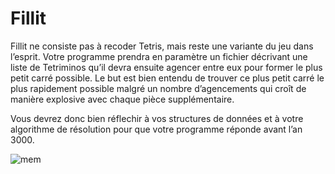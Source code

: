 # Fillit

Fillit ne consiste pas à recoder Tetris, mais reste une variante du jeu dans l’esprit.
Votre programme prendra en paramètre un fichier décrivant une liste de Tetriminos
qu’il devra ensuite agencer entre eux pour former le plus petit carré possible. Le but est
bien entendu de trouver ce plus petit carré le plus rapidement possible malgré un nombre
d’agencements qui croît de manière explosive avec chaque pièce supplémentaire.

Vous devrez donc bien réflechir à vos structures de données et à votre algorithme de
résolution pour que votre programme réponde avant l’an 3000.

![mem](https://image.prntscr.com/image/JWPC_8jfRtqGvovbGBHL2Q.png)
